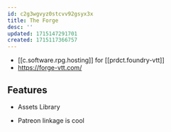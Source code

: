 ```yaml
---
id: c2g3wgvyz0stcvv92gsyx3x
title: The Forge
desc: ''
updated: 1715147291701
created: 1715117366757
---
```


- [[c.software.rpg.hosting]] for [[prdct.foundry-vtt]]
- https://forge-vtt.com/

## Features

- Assets Library

- Patreon linkage is cool